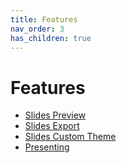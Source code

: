 ```yaml
---
title: Features
nav_order: 3
has_children: true
---
```


# Features

- [Slides Preview](21.SlidesPreview.md)
- [Slides Export](22.SlidesExport.md)
- [Slides Custom Theme](23.SlidesCustomTheme.md)
- [Presenting](24.Presenting.md)